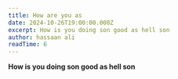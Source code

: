 ```yaml
---
title: How are you as
date: 2024-10-26T19:00:00.000Z
excerpt: How is you doing son good as hell son
author: hassaan ali
readTime: 6
---
```


**How is you doing son good as hell son**
